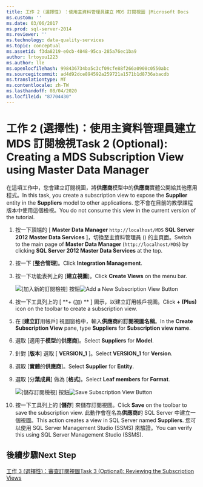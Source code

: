 ```yaml
---
title: 工作 2 (選擇性) ：使用主資料管理員建立 MDS 訂閱視圖 |Microsoft Docs
ms.custom: ''
ms.date: 03/06/2017
ms.prod: sql-server-2014
ms.reviewer: ''
ms.technology: data-quality-services
ms.topic: conceptual
ms.assetid: f3da8219-e0cb-4848-95ca-285a76ec1ba9
author: lrtoyou1223
ms.author: lle
ms.openlocfilehash: 998436734ba5c3cf09cfe88f266a0908c0550abc
ms.sourcegitcommit: ad4d92dce894592a259721a1571b1d8736abacdb
ms.translationtype: MT
ms.contentlocale: zh-TW
ms.lasthandoff: 08/04/2020
ms.locfileid: "87704430"
---
```

# <a name="task-2-optional-creating-a-mds-subscription-view-using-master-data-manager"></a><span data-ttu-id="ecd42-102">工作 2 (選擇性)：使用主資料管理員建立 MDS 訂閱檢視</span><span class="sxs-lookup"><span data-stu-id="ecd42-102">Task 2 (Optional): Creating a MDS Subscription View using Master Data Manager</span></span>
  <span data-ttu-id="ecd42-103">在這項工作中，您會建立訂閱視圖，將**供應商**模型中的**供應商**實體公開給其他應用程式。</span><span class="sxs-lookup"><span data-stu-id="ecd42-103">In this task, you create a subscription view to expose the **Supplier** entity in the **Suppliers** model to other applications.</span></span> <span data-ttu-id="ecd42-104">您不會在目前的教學課程版本中使用這個檢視。</span><span class="sxs-lookup"><span data-stu-id="ecd42-104">You do not consume this view in the current version of the tutorial.</span></span>  
  
1.  <span data-ttu-id="ecd42-105">按一下頂端的 [ **Master Data Manager** `http://localhost/MDS` **SQL Server 2012 Master Data Services** ]，切換至主資料管理員 () 的主頁面。</span><span class="sxs-lookup"><span data-stu-id="ecd42-105">Switch to the main page of **Master Data Manager** (`http://localhost/MDS`) by clicking **SQL Server 2012 Master Data Services** at the top.</span></span>  
  
2.  <span data-ttu-id="ecd42-106">按一下 [**整合管理**]。</span><span class="sxs-lookup"><span data-stu-id="ecd42-106">Click **Integration Management**.</span></span>  
  
3.  <span data-ttu-id="ecd42-107">按一下功能表列上的 [**建立視圖**]。</span><span class="sxs-lookup"><span data-stu-id="ecd42-107">Click **Create Views** on the menu bar.</span></span>  
  
     <span data-ttu-id="ecd42-108">![[加入新的訂閱檢視] 按鈕](../../2014/tutorials/media/et-creatingamdssubscriptionviewusingmdm-01.jpg "[加入新的訂閱檢視] 按鈕")</span><span class="sxs-lookup"><span data-stu-id="ecd42-108">![Add a New Subscription View Button](../../2014/tutorials/media/et-creatingamdssubscriptionviewusingmdm-01.jpg "Add a New Subscription View Button")</span></span>  
  
4.  <span data-ttu-id="ecd42-109">按一下工具列上的 [ \*\*+ (加) \*\* ] 圖示，以建立訂用帳戶視圖。</span><span class="sxs-lookup"><span data-stu-id="ecd42-109">Click **+ (Plus)** icon on the toolbar to create a subscription view.</span></span>  
  
5.  <span data-ttu-id="ecd42-110">在 [**建立訂**用帳戶] 視圖窗格中，輸入**供應商**的**訂閱視圖名稱**。</span><span class="sxs-lookup"><span data-stu-id="ecd42-110">In the **Create Subscription View** pane, type **Suppliers** for **Subscription view name**.</span></span>  
  
6.  <span data-ttu-id="ecd42-111">選取 [適用于**模型**的**供應商**]。</span><span class="sxs-lookup"><span data-stu-id="ecd42-111">Select **Suppliers** for **Model**.</span></span>  
  
7.  <span data-ttu-id="ecd42-112">針對 [**版本**] 選取 [ **VERSION_1** ]。</span><span class="sxs-lookup"><span data-stu-id="ecd42-112">Select **VERSION_1** for **Version**.</span></span>  
  
8.  <span data-ttu-id="ecd42-113">選取 [**實體**的**供應商**]。</span><span class="sxs-lookup"><span data-stu-id="ecd42-113">Select **Supplier** for **Entity**.</span></span>  
  
9. <span data-ttu-id="ecd42-114">選取 [分**葉成員**] 做為 [**格式**]。</span><span class="sxs-lookup"><span data-stu-id="ecd42-114">Select **Leaf members** for **Format**.</span></span>  
  
     <span data-ttu-id="ecd42-115">![[儲存訂閱檢視] 按鈕](../../2014/tutorials/media/et-creatingamdssubscriptionviewusingmdm-02.jpg "[儲存訂閱檢視] 按鈕")</span><span class="sxs-lookup"><span data-stu-id="ecd42-115">![Save Subscription View Button](../../2014/tutorials/media/et-creatingamdssubscriptionviewusingmdm-02.jpg "Save Subscription View Button")</span></span>  
  
10. <span data-ttu-id="ecd42-116">按一下工具列上的 [**儲存**] 來儲存訂閱視圖。</span><span class="sxs-lookup"><span data-stu-id="ecd42-116">Click **Save** on the toolbar to save the subscription view.</span></span> <span data-ttu-id="ecd42-117">此動作會在名為**供應商**的 SQL Server 中建立一個視圖。</span><span class="sxs-lookup"><span data-stu-id="ecd42-117">This action creates a view in SQL Server named **Suppliers**.</span></span> <span data-ttu-id="ecd42-118">您可以使用 SQL Server Management Studio (SSMS) 來驗證。</span><span class="sxs-lookup"><span data-stu-id="ecd42-118">You can verify this using SQL Server Management Studio (SSMS).</span></span>  
  
## <a name="next-step"></a><span data-ttu-id="ecd42-119">後續步驟</span><span class="sxs-lookup"><span data-stu-id="ecd42-119">Next Step</span></span>  
 [<span data-ttu-id="ecd42-120">工作 3 &#40;選擇性&#41;：審查訂閱視圖</span><span class="sxs-lookup"><span data-stu-id="ecd42-120">Task 3 &#40;Optional&#41;: Reviewing the Subscription Views</span></span>](task-3-optional-reviewing-the-subscription-views.md)  
  
  
